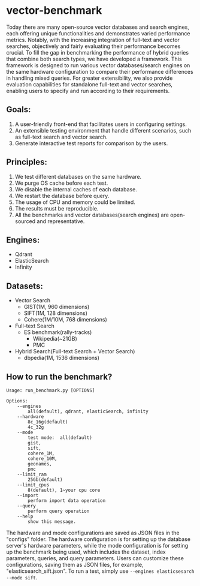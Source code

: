 # vector-benchmark

Today there are many open-source vector databases and search engines, each offering unique functionalities and demonstrates varied performance metrics. Notably, with the increasing integration of full-text and vector searches, objectively and fairly evaluating their performance becomes crucial. To fill the gap in benchmarking the performance of hybrid queries that combine both search types, we have developed a framework. This framework is designed to run various vector databases/search engines on the same hardware configuration to compare their performance differences in handling mixed queries. For greater extensibility, we also provide evaluation capabilities for standalone full-text and vector searches, enabling users to specify and run according to their requirements.

## Goals:

1.  A user-friendly front-end that facilitates users in configuring settings.
2.  An extensible testing environment that handle different scenarios, such as full-text search and vector search.
3.  Generate interactive test reports for comparison by the users.

## Principles:

1. We test different databases on the same hardware.
2. We purge OS cache before each test.
3. We disable the internal caches of each database. 
4. We restart the database before query.
5. The usage of CPU and memory could be limited.
6. The results must be reproducible.
7. All the benchmarks and vector databases(search engines) are open-sourced and representative.

## Engines:

- Qdrant
- ElasticSearch
- Infinity

## Datasets:

- Vector Search
  - GIST(1M, 960 dimensions)
  - SIFT(1M, 128 dimensions)
  - Cohere(1M/10M, 768 dimensions)
- Full-text Search
  - ES benchmark(rally-tracks)
    - Wikipedia(~21GB)
    - PMC
- Hybrid Search(Full-text Search + Vector Search)
  - dbpedia(1M, 1536 dimensions)

## How to run the benchmark?

```
Usage: run_benchmark.py [OPTIONS]

Options:
    --engines
        all(default), qdrant, elasticSearch, infinity
    --hardware
        8c_16g(default)
        4c_32g
    --mode
        test mode:  all(default)
        gist,
        sift,
        cohere_1M,
        cohere_10M,
        geonames,
        pmc
    --limit_ram
        25Gb(default)
    --limit_cpus
        8(default), 1~your cpu core
    --import
        perform import data operation
    --query
        perform query operation
    --help
        show this message.
```

The hardware and mode configurations are saved as JSON files in the "configs" folder. The hardware configuration is for setting up the database server's hardware parameters, while the mode configuration is for setting up the benchmark being used, which includes the dataset, index parameters, queries, and query parameters. Users can customize these configurations, saving them as JSON files, for example, "elasticsearch_sift.json". To run a test, simply use `--engines elasticsesarch --mode sift`.
